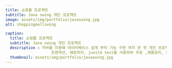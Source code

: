 ```yaml
---
title: 쇼핑몰 프로젝트
subtitle: Java swing 개인 프로젝트
image: assets/img/portfolio/javaswing.jpg
alt: shoppingmallswing

caption:
  title: 쇼핑몰 프로젝트
  subtitle: Java swing 개인 프로젝트
  description : 자바를 이용해 데이터베이스 설계 부터 기능 구현 까지 한 첫 개인 프로젝트 입니다
					트랜잭션, 예외처리, junit4 test를 사용하여 주문 ,제품관리, 회원관리 기능을  모두 구현 하였습니다
  thumbnail: assets/img/portfolio/javaswing.jpg
---
```



